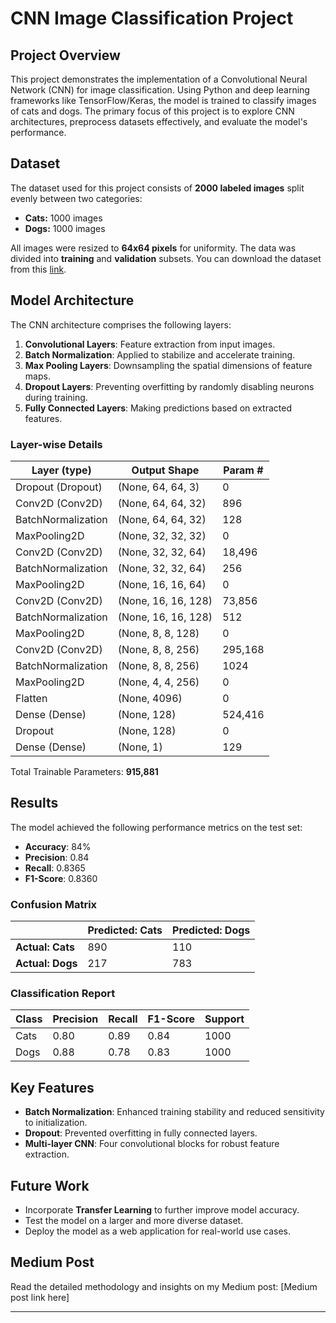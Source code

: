 # CNN Image Classification Project

## Project Overview
This project demonstrates the implementation of a Convolutional Neural Network (CNN) for image classification. Using Python and deep learning frameworks like TensorFlow/Keras, the model is trained to classify images of cats and dogs. The primary focus of this project is to explore CNN architectures, preprocess datasets effectively, and evaluate the model's performance.

## Dataset
The dataset used for this project consists of **2000 labeled images** split evenly between two categories:

- **Cats:** 1000 images
- **Dogs:** 1000 images

All images were resized to **64x64 pixels** for uniformity. The data was divided into **training** and **validation** subsets. You can download the dataset from this [link](dataset-link-here).

## Model Architecture
The CNN architecture comprises the following layers:

1. **Convolutional Layers**: Feature extraction from input images.
2. **Batch Normalization**: Applied to stabilize and accelerate training.
3. **Max Pooling Layers**: Downsampling the spatial dimensions of feature maps.
4. **Dropout Layers**: Preventing overfitting by randomly disabling neurons during training.
5. **Fully Connected Layers**: Making predictions based on extracted features.

### Layer-wise Details
| Layer (type)               | Output Shape       | Param #    |
|----------------------------|--------------------|------------|
| Dropout (Dropout)          | (None, 64, 64, 3)  | 0          |
| Conv2D (Conv2D)            | (None, 64, 64, 32) | 896        |
| BatchNormalization         | (None, 64, 64, 32) | 128        |
| MaxPooling2D               | (None, 32, 32, 32) | 0          |
| Conv2D (Conv2D)            | (None, 32, 32, 64) | 18,496     |
| BatchNormalization         | (None, 32, 32, 64) | 256        |
| MaxPooling2D               | (None, 16, 16, 64) | 0          |
| Conv2D (Conv2D)            | (None, 16, 16, 128)| 73,856     |
| BatchNormalization         | (None, 16, 16, 128)| 512        |
| MaxPooling2D               | (None, 8, 8, 128)  | 0          |
| Conv2D (Conv2D)            | (None, 8, 8, 256)  | 295,168    |
| BatchNormalization         | (None, 8, 8, 256)  | 1024       |
| MaxPooling2D               | (None, 4, 4, 256)  | 0          |
| Flatten                    | (None, 4096)       | 0          |
| Dense (Dense)              | (None, 128)        | 524,416    |
| Dropout                    | (None, 128)        | 0          |
| Dense (Dense)              | (None, 1)          | 129        |

Total Trainable Parameters: **915,881**

## Results
The model achieved the following performance metrics on the test set:

- **Accuracy**: 84%
- **Precision**: 0.84
- **Recall**: 0.8365
- **F1-Score**: 0.8360

### Confusion Matrix
|              | Predicted: Cats | Predicted: Dogs |
|--------------|-----------------|-----------------|
| **Actual: Cats** | 890             | 110             |
| **Actual: Dogs** | 217             | 783             |

### Classification Report
| Class | Precision | Recall | F1-Score | Support |
|-------|-----------|--------|----------|---------|
| Cats  | 0.80      | 0.89   | 0.84     | 1000    |
| Dogs  | 0.88      | 0.78   | 0.83     | 1000    |

## Key Features
- **Batch Normalization**: Enhanced training stability and reduced sensitivity to initialization.
- **Dropout**: Prevented overfitting in fully connected layers.
- **Multi-layer CNN**: Four convolutional blocks for robust feature extraction.

## Future Work
- Incorporate **Transfer Learning** to further improve model accuracy.
- Test the model on a larger and more diverse dataset.
- Deploy the model as a web application for real-world use cases.

## Medium Post
Read the detailed methodology and insights on my Medium post: [Medium post link here]

---
